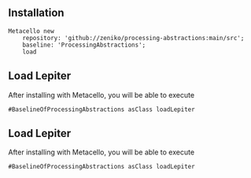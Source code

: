 
## Installation

```st
Metacello new
	repository: 'github://zeniko/processing-abstractions:main/src';
	baseline: 'ProcessingAbstractions';
	load
```

## Load Lepiter

After installing with Metacello, you will be able to execute

```
#BaselineOfProcessingAbstractions asClass loadLepiter
```

## Load Lepiter

After installing with Metacello, you will be able to execute

```
#BaselineOfProcessingAbstractions asClass loadLepiter
```
